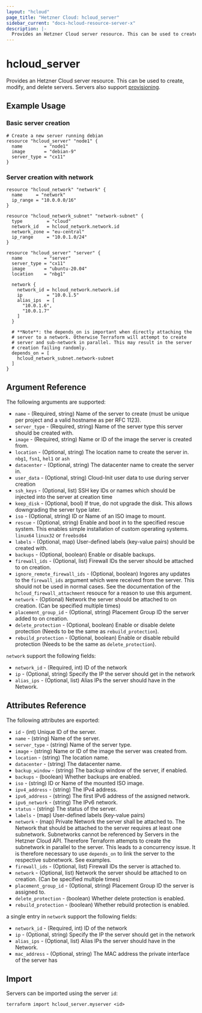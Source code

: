 ```yaml
---
layout: "hcloud"
page_title: "Hetzner Cloud: hcloud_server"
sidebar_current: "docs-hcloud-resource-server-x"
description: |-
  Provides an Hetzner Cloud server resource. This can be used to create, modify, and delete servers. Servers also support provisioning.
---
```


# hcloud_server

Provides an Hetzner Cloud server resource. This can be used to create, modify, and delete servers. Servers also support [provisioning](https://www.terraform.io/docs/provisioners/index.html).

## Example Usage

### Basic server creation

```hcl
# Create a new server running debian
resource "hcloud_server" "node1" {
  name        = "node1"
  image       = "debian-9"
  server_type = "cx11"
}
```

### Server creation with network

```hcl
resource "hcloud_network" "network" {
  name     = "network"
  ip_range = "10.0.0.0/16"
}

resource "hcloud_network_subnet" "network-subnet" {
  type         = "cloud"
  network_id   = hcloud_network.network.id
  network_zone = "eu-central"
  ip_range     = "10.0.1.0/24"
}

resource "hcloud_server" "server" {
  name        = "server"
  server_type = "cx11"
  image       = "ubuntu-20.04"
  location    = "nbg1"

  network {
    network_id = hcloud_network.network.id
    ip         = "10.0.1.5"
    alias_ips  = [
      "10.0.1.6",
      "10.0.1.7"
    ]
  }

  # **Note**: the depends_on is important when directly attaching the
  # server to a network. Otherwise Terraform will attempt to create
  # server and sub-network in parallel. This may result in the server
  # creation failing randomly.
  depends_on = [
    hcloud_network_subnet.network-subnet
  ]
}
```

## Argument Reference

The following arguments are supported:

- `name` - (Required, string) Name of the server to create (must be unique per project and a valid hostname as per RFC 1123).
- `server_type` - (Required, string) Name of the server type this server should be created with.
- `image` - (Required, string) Name or ID of the image the server is created from.
- `location` - (Optional, string) The location name to create the server in. `nbg1`, `fsn1`, `hel1` or `ash`
- `datacenter` - (Optional, string) The datacenter name to create the server in.
- `user_data` - (Optional, string) Cloud-Init user data to use during server creation
- `ssh_keys` - (Optional, list) SSH key IDs or names which should be injected into the server at creation time
- `keep_disk` - (Optional, bool) If true, do not upgrade the disk. This allows downgrading the server type later.
- `iso` - (Optional, string) ID or Name of an ISO image to mount.
- `rescue` - (Optional, string) Enable and boot in to the specified rescue system. This enables simple installation of custom operating systems. `linux64` `linux32` or `freebsd64`
- `labels` - (Optional, map) User-defined labels (key-value pairs) should be created with.
- `backups` - (Optional, boolean) Enable or disable backups.
- `firewall_ids` - (Optional, list) Firewall IDs the server should be attached to on creation.
- `ignore_remote_firewall_ids` - (Optional, boolean) Ingores any updates
  to the `firewall_ids` argument which were received from the server.
  This should not be used in normal cases. See the documentation of the
  `hcloud_firewall_attachment` resouce for a reason to use this
  argument.
- `network` - (Optional)  Network the server should be attached to on creation. (Can be specified multiple times)
- `placement_group_id` - (Optional, string) Placement Group ID the server added to on creation.
- `delete_protection` - (Optional, boolean) Enable or disable delete protection (Needs to be the same as `rebuild_protection`).
- `rebuild_protection` - (Optional, boolean) Enable or disable rebuild protection (Needs to be the same as `delete_protection`).

`network` support the following fields:
- `network_id` - (Required, int) ID of the network
- `ip` - (Optional, string) Specify the IP the server should get in the network
- `alias_ips` - (Optional, list) Alias IPs the server should have in the Network.


## Attributes Reference

The following attributes are exported:

- `id` - (int) Unique ID of the server.
- `name` - (string) Name of the server.
- `server_type` - (string) Name of the server type.
- `image` - (string) Name or ID of the image the server was created from.
- `location` - (string) The location name.
- `datacenter` - (string) The datacenter name.
- `backup_window` - (string) The backup window of the server, if enabled.
- `backups` - (boolean) Whether backups are enabled.
- `iso` - (string) ID or Name of the mounted ISO image.
- `ipv4_address` - (string) The IPv4 address.
- `ipv6_address` - (string) The first IPv6 address of the assigned network.
- `ipv6_network` - (string) The IPv6 network.
- `status` - (string) The status of the server.
- `labels` - (map) User-defined labels (key-value pairs)
- `network` - (map) Private Network the server shall be attached to.
  The Network that should be attached to the server requires at least
  one subnetwork. Subnetworks cannot be referenced by Servers in the
  Hetzner Cloud API. Therefore Terraform attempts to create the
  subnetwork in parallel to the server. This leads to a concurrency
  issue. It is therefore necessary to use `depends_on` to link the server
  to the respective subnetwork. See examples.
- `firewall_ids` - (Optional, list) Firewall IDs the server is attached to.
- `network` - (Optional, list)  Network the server should be attached to on creation. (Can be specified multiple times)
- `placement_group_id` - (Optional, string) Placement Group ID the server is assigned to.
- `delete_protection` - (boolean) Whether delete protection is enabled.
- `rebuild_protection` - (boolean) Whether rebuild protection is enabled.

a single entry in `network` support the following fields:
- `network_id` - (Required, int) ID of the network
- `ip` - (Optional, string) Specify the IP the server should get in the network
- `alias_ips` - (Optional, list) Alias IPs the server should have in the Network.
- `mac_address` - (Optional, string) The MAC address the private interface of the server has


## Import

Servers can be imported using the server `id`:

```
terraform import hcloud_server.myserver <id>
```
